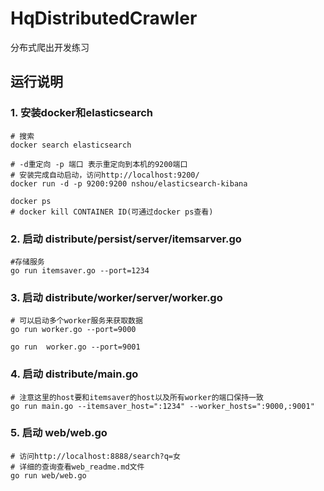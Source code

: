 # HqDistributedCrawler

分布式爬出开发练习

## 运行说明

### 1. 安装docker和elasticsearch
```
# 搜索
docker search elasticsearch

# -d重定向 -p 端口 表示重定向到本机的9200端口
# 安装完成自动启动，访问http://localhost:9200/
docker run -d -p 9200:9200 nshou/elasticsearch-kibana

docker ps
# docker kill CONTAINER ID(可通过docker ps查看)

```


### 2. 启动 distribute/persist/server/itemsarver.go
```
#存储服务
go run itemsaver.go --port=1234

```
### 3. 启动 distribute/worker/server/worker.go
```
# 可以启动多个worker服务来获取数据
go run worker.go --port=9000

go run  worker.go --port=9001

```
### 4. 启动 distribute/main.go

```
# 注意这里的host要和itemsaver的host以及所有worker的端口保持一致
go run main.go --itemsaver_host=":1234" --worker_hosts=":9000,:9001"

```

### 5. 启动 web/web.go

```
# 访问http://localhost:8888/search?q=女
# 详细的查询查看web_readme.md文件
go run web/web.go

```